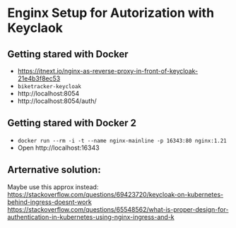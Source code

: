# Enginx Setup for Autorization with Keyclaok

## Getting stared with Docker
- https://itnext.io/nginx-as-reverse-proxy-in-front-of-keycloak-21e4b3f8ec53 
- `biketracker-keycloak`
- http://localhost:8054
- http://localhost:8054/auth/

## Getting stared with Docker 2
- `docker run --rm -i -t --name nginx-mainline -p 16343:80 nginx:1.21`
- Open http://localhost:16343 

## Arternative solution:
Maybe use this approx instead: https://stackoverflow.com/questions/69423720/keycloak-on-kubernetes-behind-ingress-doesnt-work 
https://stackoverflow.com/questions/65548562/what-is-proper-design-for-authentication-in-kubernetes-using-nginx-ingress-and-k 